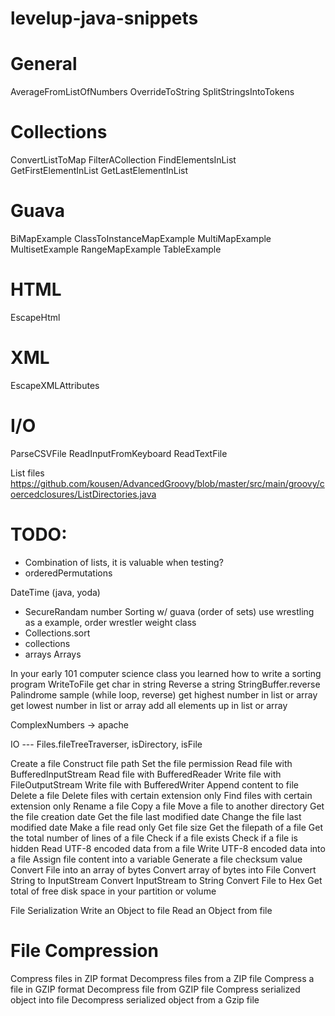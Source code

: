 levelup-java-snippets
=====================

General
=======

AverageFromListOfNumbers
OverrideToString
SplitStringsIntoTokens


Collections
===========
ConvertListToMap
FilterACollection
FindElementsInList
GetFirstElementInList
GetLastElementInList

Guava
=====
BiMapExample
ClassToInstanceMapExample
MultiMapExample
MultisetExample
RangeMapExample
TableExample

HTML
====
EscapeHtml

XML
===
EscapeXMLAttributes

I/O
===

ParseCSVFile
ReadInputFromKeyboard
ReadTextFile




List files
https://github.com/kousen/AdvancedGroovy/blob/master/src/main/groovy/coercedclosures/ListDirectories.java


TODO:
====
* Combination of lists, it is valuable when testing?
* orderedPermutations

DateTime (java, yoda)
* SecureRandam number
Sorting w/ guava (order of sets)  use wrestling as a example, order wrestler weight class
* Collections.sort
* collections
* arrays Arrays

In your early 101 computer science class you learned how to write a sorting program
WriteToFile
get char in string 
Reverse a string StringBuffer.reverse
Palindrome sample (while loop, reverse)
get highest number in list or array
get lowest number in list or array
add all elements up in list or array

ComplexNumbers -> apache 



IO --- 
Files.fileTreeTraverser, isDirectory, isFile


Create a file
Construct file path
Set the file permission
Read file with BufferedInputStream
Read file with BufferedReader
Write file with FileOutputStream
Write file with BufferedWriter
Append content to file
Delete a file
Delete files with certain extension only
Find files with certain extension only
Rename a file
Copy a file
Move a file to another directory
Get the file creation date
Get the file last modified date
Change the file last modified date
Make a file read only
Get file size
Get the filepath of a file
Get the total number of lines of a file
Check if a file exists
Check if a file is hidden
Read UTF-8 encoded data from a file
Write UTF-8 encoded data into a file
Assign file content into a variable
Generate a file checksum value
Convert File into an array of bytes
Convert array of bytes into File
Convert String to InputStream
Convert InputStream to String
Convert File to Hex
Get total of free disk space in your partition or volume


File Serialization
Write an Object to file
Read an Object from file



File Compression
================

Compress files in ZIP format
Decompress files from a ZIP file
Compress a file in GZIP format
Decompress file from GZIP file
Compress serialized object into file
Decompress serialized object from a Gzip file

